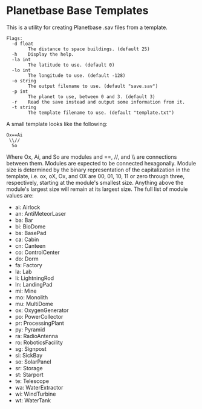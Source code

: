 # Planetbase Base Templates

This is a utility for creating Planetbase .sav files from a template. 

```
Flags:
  -d float
        The distance to space buildings. (default 25)
  -h    Display the help.
  -la int
        The latitude to use. (default 0)
  -lo int
        The longitude to use. (default -128)
  -o string
        The output filename to use. (default "save.sav")
  -p int
        The planet to use, between 0 and 3. (default 3)
  -r    Read the save instead and output some information from it.
  -t string
        The template filename to use. (default "template.txt")
```

A small template looks like the following:

```
Ox==Ai
 \\//
  So
```

Where Ox, Ai, and So are modules and ==, //, and \\\\ are connections between them. Modules are expected to be connected hexagonally. Module size is determined by the binary representation of the capitalization in the template, i.e. ox, oX, Ox, and OX are 00, 01, 10, 11 or zero through three, respectively, starting at the module's smallest size. Anything above the module's largest size will remain at its largest size. The full list of module values are:
- ai: Airlock
- an: AntiMeteorLaser
- ba: Bar
- bi: BioDome
- bs: BasePad
- ca: Cabin
- cn: Canteen
- co: ControlCenter
- do: Dorm
- fa: Factory
- la: Lab
- li: LightningRod
- ln: LandingPad
- mi: Mine
- mo: Monolith
- mu: MultiDome
- ox: OxygenGenerator
- po: PowerCollector
- pr: ProcessingPlant
- py: Pyramid
- ra: RadioAntenna
- ro: RoboticsFacility
- sg: Signpost
- si: SickBay
- so: SolarPanel
- sr: Storage
- st: Starport
- te: Telescope
- wa: WaterExtractor
- wi: WindTurbine
- wt: WaterTank